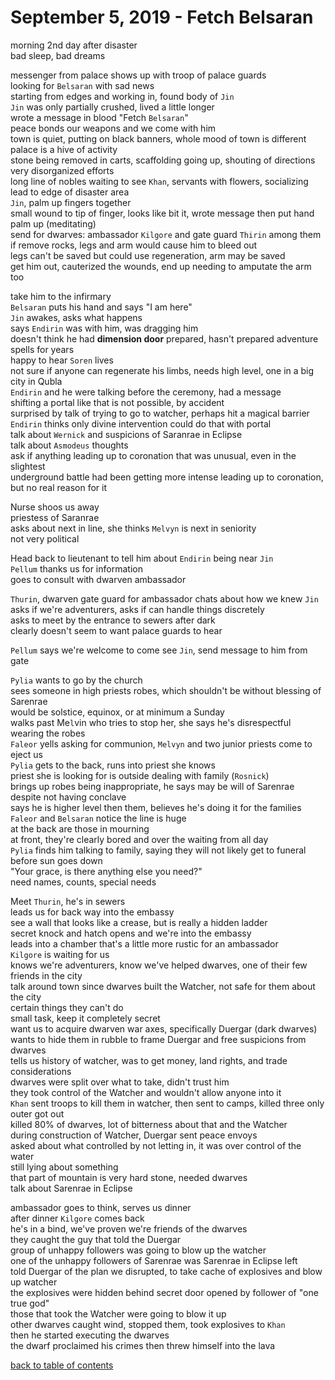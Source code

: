 # September 5, 2019 - Fetch Belsaran

morning 2nd day after disaster  
bad sleep, bad dreams  

messenger from palace shows up with troop of palace guards  
looking for `Belsaran` with sad news  
starting from edges and working in, found body of `Jin`  
`Jin` was only partially crushed, lived a little longer  
wrote a message in blood "Fetch `Belsaran`"  
peace bonds our weapons and we come with him  
town is quiet, putting on black banners, whole mood of town is different  
palace is a hive of activity  
stone being removed in carts, scaffolding going up, shouting of directions  
very disorganized efforts  
long line of nobles waiting to see `Khan`, servants with flowers, socializing  
lead to edge of disaster area  
`Jin`, palm up fingers together  
small wound to tip of finger, looks like bit it, wrote message then put hand palm up (meditating)  
send for dwarves: ambassador `Kilgore` and gate guard `Thirin` among them  
if remove rocks, legs and arm would cause him to bleed out  
legs can't be saved but could use regeneration, arm may be saved  
get him out, cauterized the wounds, end up needing to amputate the arm too  

take him to the infirmary  
`Belsaran` puts his hand and says "I am here"  
`Jin` awakes, asks what happens  
says `Endirin` was with him, was dragging him  
doesn't think he had **dimension door** prepared, hasn't prepared adventure spells for years  
happy to hear `Soren` lives  
not sure if anyone can regenerate his limbs, needs high level, one in a big city in Qubla  
`Endirin` and he were talking before the ceremony, had a message  
shifting a portal like that is not possible, by accident  
surprised by talk of trying to go to watcher, perhaps hit a magical barrier  
`Endirin` thinks only divine intervention could do that with portal  
talk about `Wernick` and suspicions of Saranrae in Eclipse  
talk about `Asmodeus` thoughts  
ask if anything leading up to coronation that was unusual, even in the slightest  
underground battle had been getting more intense leading up to coronation, but no real reason for it  

Nurse shoos us away  
priestess of Saranrae  
asks about next in line, she thinks `Melvyn` is next in seniority  
not very political  

Head back to lieutenant to tell him about `Endirin` being near `Jin`  
`Pellum` thanks us for information  
goes to consult with dwarven ambassador  

`Thurin`, dwarven gate guard for ambassador chats about how we knew `Jin`  
asks if we're adventurers, asks if can handle things discretely  
asks to meet by the entrance to sewers after dark  
clearly doesn't seem to want palace guards to hear  

`Pellum` says we're welcome to come see `Jin`, send message to him from gate  

`Pylia` wants to go by the church  
sees someone in high priests robes, which shouldn't be without blessing of Sarenrae  
would be solstice, equinox, or at minimum a Sunday  
walks past Me`l`vin who tries to stop her, she says he's disrespectful wearing the robes  
`Faleor` yells asking for communion, `Melvyn` and two junior priests come to eject us  
`Pylia` gets to the back, runs into priest she knows  
priest she is looking for is outside dealing with family (`Rosnick`)  
brings up robes being inappropriate, he says may be will of Sarenrae despite not having conclave  
says he is higher level then them, believes he's doing it for the families  
`Faleor` and `Belsaran` notice the line is huge  
at the back are those in mourning  
at front, they're clearly bored and over the waiting from all day  
`Pylia` finds him talking to family, saying they will not likely get to funeral before sun goes down  
"Your grace, is there anything else you need?"  
need names, counts, special needs  

Meet `Thurin`, he's in sewers  
leads us for back way into the embassy  
see a wall that looks like a crease, but is really a hidden ladder  
secret knock and hatch opens and we're into the embassy  
leads into a chamber that's a little more rustic for an ambassador  
`Kilgore` is waiting for us  
knows we're adventurers, know we've helped dwarves, one of their few friends in the city  
talk around town since dwarves built the Watcher, not safe for them about the city  
certain things they can't do  
small task, keep it completely secret  
want us to acquire dwarven war axes, specifically Duergar (dark dwarves)  
wants to hide them in rubble to frame Duergar and free suspicions from dwarves  
tells us history of watcher, was to get money, land rights, and trade considerations  
dwarves were split over what to take, didn't trust him  
they took control of the Watcher and wouldn't allow anyone into it  
`Khan` sent troops to kill them in watcher, then sent to camps, killed three only outer got out  
killed 80% of dwarves, lot of bitterness about that and the Watcher  
during construction of Watcher, Duergar sent peace envoys  
asked about what controlled by not letting in, it was over control of the water  
still lying about something  
that part of mountain is very hard stone, needed dwarves  
talk about Sarenrae in Eclipse  

ambassador goes to think, serves us dinner  
after dinner `Kilgore` comes back  
he's in a bind, we've proven we're friends of the dwarves  
they caught the guy that told the Duergar  
group of unhappy followers was going to blow up the watcher  
one of the unhappy followers of Sarenrae was Sarenrae in Eclipse left  
told Duergar of the plan we disrupted, to take cache of explosives and blow up watcher  
the explosives were hidden behind secret door opened by follower of "one true god"  
those that took the Watcher were going to blow it up  
other dwarves caught wind, stopped them, took explosives to `Khan`  
then he started executing the dwarves  
the dwarf proclaimed his crimes then threw himself into the lava  

[back to table of contents](/sessions/README.md)
